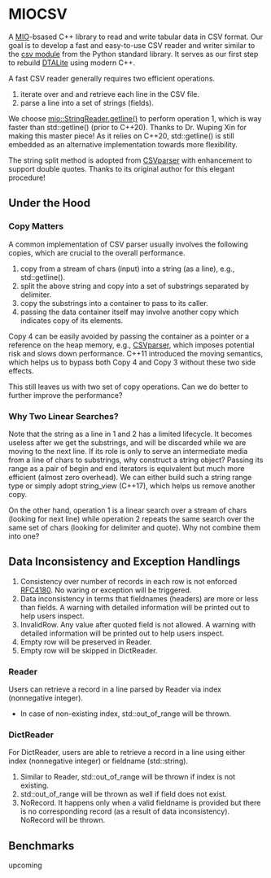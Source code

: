 # MIOCSV

A [MIO](https://github.com/wxinix/wxlib/tree/main/mio)-bsased C++ library to read and write tabular data in CSV format. Our goal is to develop a fast and easy-to-use CSV reader and writer similar to the [csv module](https://docs.python.org/3/library/csv.html#module-csv) from the Python standard library. It serves as our first step to rebuild [DTALite](https://github.com/asu-trans-ai-lab/DTALite) using modern C++.

A fast CSV reader generally requires two efficient operations.
1. iterate over and and retrieve each line in the CSV file.
2. parse a line into a set of strings (fields).

We choose [mio::StringReader.getline()](https://github.com/wxinix/wxlib/blob/main/mio/include/mio/stringreader.hpp) to perform operation 1, which is way faster than std::getline() (prior to C++20). Thanks to Dr. Wuping Xin for making this master piece! As it relies on C++20, std::getline() is still embedded as an alternative implementation towards more flexibility.

The string split method is adopted from [CSVparser](https://github.com/rsylvian/CSVparser) with enhancement to support double quotes. Thanks to its original author for this elegant procedure!

## Under the Hood
### Copy Matters
A common implementation of CSV parser usually involves the following copies, which are crucial to the overall performance.

1. copy from a stream of chars (input) into a string (as a line), e.g., std::getline().
2. split the above string and copy into a set of substrings separated by delimiter.
3. copy the substrings into a container to pass to its caller.
4. passing the data container itself may involve another copy which indicates copy of its elements. 

Copy 4 can be easily avoided by passing the container as a pointer or a reference on the heap memory, e.g., [CSVparser](https://github.com/rsylvian/CSVparser), which imposes potential risk and slows down performance. C++11 introduced the moving semantics, which helps us to bypass both Copy 4 and Copy 3 without these two side effects.

This still leaves us with two set of copy operations. Can we do better to further improve the performance?

### Why Two Linear Searches?

Note that the string as a line in 1 and 2 has a limited lifecycle. It becomes useless after we get the substrings, and will be discarded while we are moving to the next line. If its role is only to serve an intermediate media from a line of chars to substrings, why construct a string object? Passing its range as a pair of begin and end iterators is equivalent but much more efficient (almost zero overhead). We can either build such a string range type or simply adopt string_view (C++17), which helps us remove another copy.

On the other hand, operation 1 is a linear search over a stream of chars (looking for next line) while operation 2 repeats the same search over the same set of chars (looking for delimiter and quote). Why not combine them into one?
## Data Inconsistency and Exception Handlings
1. Consistency over number of records in each row is not enforced [RFC4180](https://www.rfc-editor.org/rfc/rfc4180.txt). No waring or exception will be triggered.
2. Data inconsistency in terms that fieldnames (headers) are more or less than fields. A warning with detailed information will be printed out to help users inspect.
3. InvalidRow. Any value after quoted field is not allowed. A warning with detailed information will be printed out to help users inspect.
4. Empty row will be preserved in Reader.
5. Empty row will be skipped in DictReader.

### Reader
Users can retrieve a record in a line parsed by Reader via index (nonnegative integer).
* In case of non-existing index, std::out_of_range will be thrown.

### DictReader
For DictReader, users are able to retrieve a record in a line using either index (nonnegative integer) or fieldname (std::string). 
1. Similar to Reader, std::out_of_range will be thrown if index is not existing. 
2. std::out_of_range will be thrown as well if field does not exist.
3. NoRecord. It happens only when a valid fieldname is provided but there is no corresponding record (as a result of data inconsistency). NoRecord will be thrown.

## Benchmarks
upcoming